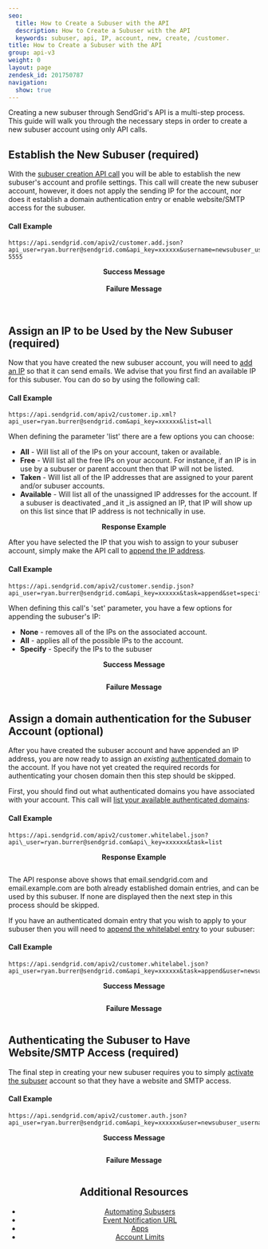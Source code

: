 ```yaml
---
seo:
  title: How to Create a Subuser with the API
  description: How to Create a Subuser with the API
  keywords: subuser, api, IP, account, new, create, /customer.
title: How to Create a Subuser with the API
group: api-v3
weight: 0
layout: page
zendesk_id: 201750787
navigation:
  show: true
---
```


Creating a new subuser through SendGrid's API is a multi-step process. This guide will walk you through the necessary steps in order to create a new subuser account using only API calls.

## Establish the New Subuser (required)

With the [subuser creation API call]({{root_url}}/API_Reference/Customer_Subuser_API/subusers.html) you will be able to establish the new subuser's account and profile settings. This call will create the new subuser account, however, it does not apply the sending IP for the account, nor does it establish a domain authentication entry or enable website/SMTP access for the subuser.

#### Call Example

```
https://api.sendgrid.com/apiv2/customer.add.json?api_user=ryan.burrer@sendgrid.com&api_key=xxxxxx&username=newsubuser_username&website=yourdomain.com&password=newsubuser_password&confirm_password=newsubuser_password&first_name=Ryan&last_name=Burrer&address=555_anystreet&city=any_city&state=CO&zip=80203&email=example@example.com&country=US&phone=555-5555
```

<center>
<strong>Success Message<br></strong><img src="http://content.screencast.com/users/Ryan.Burrer/folders/Jing/media/5e355c42-487e-442a-bd2b-89c9d80dd7d0/00000094.png" alt=""><center><strong> <br>Failure Message<br></strong></center>
<img src="http://content.screencast.com/users/Ryan.Burrer/folders/Jing/media/d8482205-976f-4f82-ad3a-77503e867c2f/00000095.png" alt=""> <strong><span class="wysiwyg-font-size-medium"><br><br></span></strong>
</center>

## Assign an IP to be Used by the New Subuser (required)

Now that you have created the new subuser account, you will need to [add an IP](http://sendgrid.com/docs/API_Reference/Customer_Subuser_API/ip_management.html#subuser-ip-assignment) so that it can send emails. We advise that you first find an available IP for this subuser. You can do so by using the following call:

#### Call Example
```
https://api.sendgrid.com/apiv2/customer.ip.xml?api_user=ryan.burrer@sendgrid.com&api_key=xxxxxx&list=all
```

When defining the parameter 'list' there are a few options you can choose:

- **All** - Will list all of the IPs on your account, taken or available.
- **Free** - Will list all the free IPs on your account. For instance, if an IP is in use by a subuser or parent account then that IP will not be listed.
- **Taken** - Will list all of the IP addresses that are assigned to your parent and/or subuser accounts.
- **Available** - Will list all of the unassigned IP addresses for the account. If a subuser is deactivated _and it _is assigned an IP, that IP will show up on this list since that IP address is not technically in use.
<center>
<strong>Response Example<br></strong><img src="http://content.screencast.com/users/Ryan.Burrer/folders/Jing/media/0dc1923b-fff9-4446-aff1-5dcab41929a4/00000096.png" alt="" align="middle">
</center>

After you have selected the IP that you wish to assign to your subuser account, simply make the API call to [append the IP address](http://sendgrid.com/docs/API_Reference/Customer_Subuser_API/ip_management.html#subuser-ip-assignment).

#### Call Example
```
https://api.sendgrid.com/apiv2/customer.sendip.json?api_user=ryan.burrer@sendgrid.com&api_key=xxxxxx&task=append&set=specify&user=newsubuser_username&ip[]=255.255.255.250&ip[]=255.255.255.255
```

When defining this call's 'set' parameter, you have a few options for appending the subuser's IP:

- **None** - removes all of the IPs on the associated account.
- **All** - applies all of the possible IPs to the account.
- **Specify** - Specify the IPs to the subuser
<center>
<strong>Success Message</strong>
<p class="wysiwyg-text-align-left"><img src="http://content.screencast.com/users/Ryan.Burrer/folders/Jing/media/5e355c42-487e-442a-bd2b-89c9d80dd7d0/00000094.png" alt="" align="middle"></p>
<strong>Failure Message</strong>
<p class="wysiwyg-text-align-left"><img src="http://content.screencast.com/users/Ryan.Burrer/folders/Jing/media/d8482205-976f-4f82-ad3a-77503e867c2f/00000095.png" alt="" align="middle"></p>
</center>



## Assign a domain authentication for the Subuser Account (optional)

After you have created the subuser account and have appended an IP address, you are now ready to assign an _existing_  [authenticated domain]({{root_url}}/ui/account-and-settings/how-to-set-up-domain-authentication/) to the account. If you have not yet created the required records for authenticating your chosen domain then this step should be skipped.

First, you should find out what authenticated domains you have associated with your account. This call will [list your available authenticated domains](http://sendgrid.com/docs/API_Reference/Customer_Subuser_API/whitelabel.html#list):

#### Call Example
```
https://api.sendgrid.com/apiv2/customer.whitelabel.json?api\_user=ryan.burrer@sendgrid.com&api\_key=xxxxxx&task=list
```

<center>
<strong>Response Example</strong>
<p class="wysiwyg-text-align-left"><img src="http://content.screencast.com/users/Ryan.Burrer/folders/Jing/media/9d491f57-d3c8-4376-a31d-a04b49590747/00000097.png" alt=""></p>
</center>

The API response above shows that email.sendgrid.com and email.example.com are both already established domain entries, and can be used by this subuser. If none are displayed then the next step in this process should be skipped.

If you have an authenticated domain entry that you wish to apply to your subuser then you will need to [append the whitelabel entry](http://sendgrid.com/docs/API_Reference/Customer_Subuser_API/whitelabel.html#append) to your subuser:

#### Call Example
```
https://api.sendgrid.com/apiv2/customer.whitelabel.json?api_user=ryan.burrer@sendgrid.com&api_key=xxxxxx&task=append&user=newsubuser_username&mail_domain=YOUR.ALREADY.EXISTING.WHITELABEL
```
<center>
<strong>Success Message</strong>
<p class="wysiwyg-text-align-left"><img src="http://content.screencast.com/users/Ryan.Burrer/folders/Jing/media/5e355c42-487e-442a-bd2b-89c9d80dd7d0/00000094.png" alt="" align="middle"></p>
<strong>Failure Message</strong>
<p><img src="http://content.screencast.com/users/Ryan.Burrer/folders/Jing/media/d8482205-976f-4f82-ad3a-77503e867c2f/00000095.png" alt=""></p>
</center>

## Authenticating the Subuser to Have Website/SMTP Access (required)

The final step in creating your new subuser requires you to simply [activate the subuser]({{root_url}}/API_Reference/Customer_Subuser_API/authenticate_a_subuser.html) account so that they have a website and SMTP access.

#### Call Example
```
https://api.sendgrid.com/apiv2/customer.auth.json?api_user=ryan.burrer@sendgrid.com&api_key=xxxxxx&user=newsubuser_username&password=newsubuser_password
```

<center>
<strong>Success Message</strong>
<p><img src="http://content.screencast.com/users/Ryan.Burrer/folders/Jing/media/5e355c42-487e-442a-bd2b-89c9d80dd7d0/00000094.png" alt="" align="middle"></p>
<strong>Failure Message</strong>
<p><img src="http://content.screencast.com/users/Ryan.Burrer/folders/Jing/media/d8482205-976f-4f82-ad3a-77503e867c2f/00000095.png" alt=""></p>
</center>
<center>


## Additional Resources

* [Automating Subusers]({{root_url}}/docs/for-developers/sending-email/automating-subusers/)
* [Event Notification URL]({{root_url}}/API_Reference/Customer_Subuser_API/event_notification_url.html)
* [Apps]({{root_url}}/API_Reference/Customer_Subuser_API/apps.html)
* [Account Limits]({{root_url}}/API_Reference/Customer_Subuser_API/account_limits.html)

